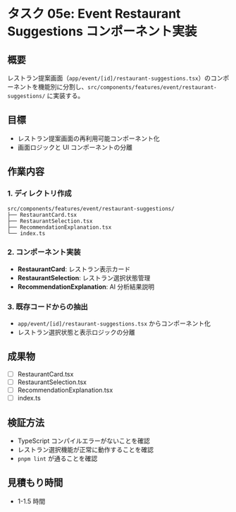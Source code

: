 # タスク 05e: Event Restaurant Suggestions コンポーネント実装

## 概要

レストラン提案画面（`app/event/[id]/restaurant-suggestions.tsx`）のコンポーネントを機能別に分割し、`src/components/features/event/restaurant-suggestions/` に実装する。

## 目標

- レストラン提案画面の再利用可能コンポーネント化
- 画面ロジックと UI コンポーネントの分離

## 作業内容

### 1. ディレクトリ作成

```
src/components/features/event/restaurant-suggestions/
├── RestaurantCard.tsx
├── RestaurantSelection.tsx
├── RecommendationExplanation.tsx
└── index.ts
```

### 2. コンポーネント実装

- **RestaurantCard**: レストラン表示カード
- **RestaurantSelection**: レストラン選択状態管理
- **RecommendationExplanation**: AI 分析結果説明

### 3. 既存コードからの抽出

- `app/event/[id]/restaurant-suggestions.tsx` からコンポーネント化
- レストラン選択状態と表示ロジックの分離

## 成果物

- [ ] RestaurantCard.tsx
- [ ] RestaurantSelection.tsx
- [ ] RecommendationExplanation.tsx
- [ ] index.ts

## 検証方法

- TypeScript コンパイルエラーがないことを確認
- レストラン選択機能が正常に動作することを確認
- `pnpm lint` が通ることを確認

## 見積もり時間

- 1-1.5 時間
